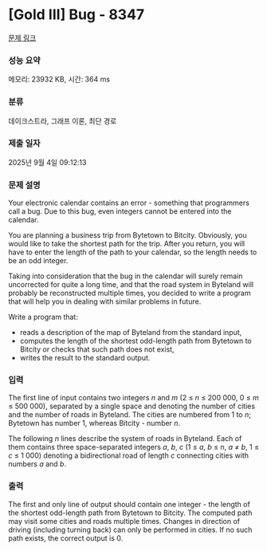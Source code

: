 # [Gold III] Bug - 8347 

[문제 링크](https://www.acmicpc.net/problem/8347) 

### 성능 요약

메모리: 23932 KB, 시간: 364 ms

### 분류

데이크스트라, 그래프 이론, 최단 경로

### 제출 일자

2025년 9월 4일 09:12:13

### 문제 설명

<p>Your electronic calendar contains an error - something that programmers call a bug. Due to this bug, even integers cannot be entered into the calendar.</p>

<p>You are planning a business trip from Bytetown to Bitcity. Obviously, you would like to take the shortest path for the trip. After you return, you will have to enter the length of the path to your calendar, so the length needs to be an odd integer.</p>

<p>Taking into consideration that the bug in the calendar will surely remain uncorrected for quite a long time, and that the road system in Byteland will probably be reconstructed multiple times, you decided to write a program that will help you in dealing with similar problems in future.</p>

<p>Write a program that:</p>

<ul>
	<li>reads a description of the map of Byteland from the standard input,</li>
	<li>computes the length of the shortest odd-length path from Bytetown to Bitcity or checks that such path does not exist,</li>
	<li>writes the result to the standard output.</li>
</ul>

### 입력 

 <p>The first line of input contains two integers <em>n</em> and <em>m</em> (2 ≤ <em>n</em> ≤ 200 000, 0 ≤ <em>m</em> ≤ 500 000), separated by a single space and denoting the number of cities and the number of roads in Byteland. The cities are numbered from 1 to <em>n</em>; Bytetown has number 1, whereas Bitcity - number <em>n</em>.</p>

<p>The following <em>n</em> lines describe the system of roads in Byteland. Each of them contains three space-separated integers <em>a</em>, <em>b</em>, <em>c</em> (1 ≤ <em>a</em>, <em>b</em> ≤ n, <em>a</em> ≠ <em>b</em>, 1 ≤ <em>c</em> ≤ 1 000) denoting a bidirectional road of length <em>c</em> connecting cities with numbers <em>a</em> and <em>b</em>.</p>

### 출력 

 <p>The first and only line of output should contain one integer - the length of the shortest odd-length path from Bytetown to Bitcity. The computed path may visit some cities and roads multiple times. Changes in direction of driving (including turning back) can only be performed in cities. If no such path exists, the correct output is 0.</p>

